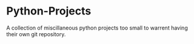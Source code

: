 # Python-Projects

A collection of miscillaneous python projects too small to warrent having their own git repository. 
